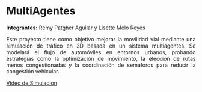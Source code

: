 # MultiAgentes

**Integrantes:** Remy Patgher Aguilar y Lisette Melo Reyes

<p align="justify">
Este proyecto tiene como objetivo mejorar la movilidad vial mediante una simulación de tráfico en 3D basada en un sistema multiagentes. Se modelará el flujo de automóviles en entornos urbanos, probando estrategias como la optimización de movimiento, la elección de rutas menos congestionadas y la coordinación de semáforos para reducir la congestión vehicular.
</p>
 

[Video de Simulacion](https://drive.google.com/file/d/1dirt65k6tDkUmmBREy3ySFGttuuYUfBI/view?usp=sharing")
